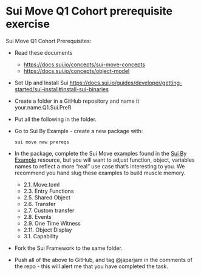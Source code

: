 # Sui Move Q1 Cohort prerequisite exercise

Sui Move Q1 Cohort Prerequisites: 

- Read these documents
  - https://docs.sui.io/concepts/sui-move-concepts
  - https://docs.sui.io/concepts/object-model
- Set Up and Install Sui https://docs.sui.io/guides/developer/getting-started/sui-install#install-sui-binaries
- Create a folder in a GitHub repository and name it your.name.Q1.Sui.PreR
- Put all the following in the folder. 
- Go to Sui By Example - create a new package with: 

  ```
  sui move new prereqs 
  ```

- In the package, complete the Sui Move examples found in the [Sui By Example](https://examples.sui.io/) resource, but you will want to adjust function, object, variables names to reflect a more “real” use case that’s interesting to you.  We recommend you hand slug these examples to build muscle memory. 
  - 2.1. Move.toml
  - 2.3. Entry Functions
  - 2.5. Shared Object
  - 2.6. Transfer
  - 2.7. Custom transfer
  - 2.8. Events
  - 2.9. One Time Witness
  - 2.11. Object Display
  - 3.1. Capability

- Fork the Sui Framework to the same folder. 
- Push all of the above to GitHub, and tag @japarjam in the comments of the repo - this will alert me that you have completed the task. 
